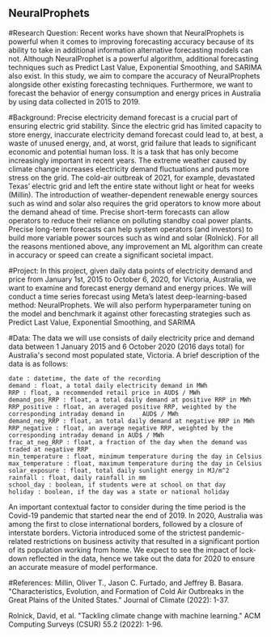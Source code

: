 ## NeuralProphets

#Research Question: 
Recent works have shown that NeuralProphets is powerful when it comes to improving forecasting accuracy because of its ability to take in additional information alternative forecasting models can not. Although NeuralProphet is a powerful algorithm, additional forecasting techniques such as Predict Last Value, Exponential Smoothing, and SARIMA also exist. In this study, we aim to compare the accuracy of NeuralProphets alongside other existing forecasting techniques. Furthermore, we want to forecast the behavior of energy consumption and energy prices in Australia by using data collected in 2015 to 2019.

#Background: 
Precise electricity demand forecast is a crucial part of ensuring electric grid stability. Since the electric grid has limited capacity to store energy, inaccurate electricity demand forecast could lead to, at best, a waste of unused energy, and, at worst, grid failure that leads to significant economic and potential human loss. It is a task that has only become increasingly important in recent years. The extreme weather caused by climate change increases electricity demand fluctuations and puts more stress on the grid. The cold-air outbreak of 2021, for example, devastated Texas’ electric grid and left the entire state without light or heat for weeks (Millin). The introduction of weather-dependent renewable energy sources such as wind and solar also requires the grid operators to know more about the demand ahead of time. Precise short-term forecasts can allow operators to reduce their reliance on polluting standby coal power plants. Precise long-term forecasts can help system operators (and investors) to build more variable power sources such as wind and solar (Rolnick). For all the reasons mentioned above, any improvement an ML algorithm can create in accuracy or speed can create a significant societal impact.

#Project:
In this project, given daily data points of electricity demand and price from January 1st, 2015 to October 6, 2020, for Victoria, Australia, we want to examine and forecast energy demand and energy prices. We will conduct a time series forecast using Meta’s latest deep-learning-based method: NeuralProphets. We will also perform hyperparameter tuning on the model and benchmark it against other forecasting strategies such as Predict Last Value, Exponential Smoothing, and SARIMA 

#Data:
The data we will use consists of daily electricity price and demand data between 1 January 2015 and 6 October 2020 (2016 days total) for Australia's second most populated state, Victoria. A brief description of the data is as follows:

	date : datetime, the date of the recording
	demand : float, a total daily electricity demand in MWh
	RRP : float, a recommended retail price in AUD$ / MWh
	demand_pos_RRP : float, a total daily demand at positive RRP in MWh
	RRP_positive : float, an averaged positive RRP, weighted by the corresponding intraday demand in     AUD$ / MWh
	demand_neg_RRP : float, an total daily demand at negative RRP in MWh
	RRP_negative : float, an average negative RRP, weighted by the corresponding intraday demand in AUD$ / MWh
	frac_at_neg_RRP : float, a fraction of the day when the demand was traded at negative RRP
	min_temperature : float, minimum temperature during the day in Celsius
	max_temperature : float, maximum temperature during the day in Celsius
	solar_exposure : float, total daily sunlight energy in MJ/m^2
	rainfall : float, daily rainfall in mm
	school_day : boolean, if students were at school on that day
	holiday : boolean, if the day was a state or national holiday

An important contextual factor to consider during the time period is the Covid-19 pandemic that started near the end of 2019. In 2020, Australia was among the first to close international borders, followed by a closure of interstate borders. Victoria introduced some of the strictest pandemic-related restrictions on business activity that resulted in a significant portion of its population working from home. We expect to see the impact of lock-down reflected in the data, hence we take out the data for 2020 to ensure an accurate measure of model performance.

#References:
Millin, Oliver T., Jason C. Furtado, and Jeffrey B. Basara. "Characteristics, Evolution, and Formation of Cold Air Outbreaks in the Great Plains of the United States." Journal of Climate (2022): 1-37.

Rolnick, David, et al. "Tackling climate change with machine learning." ACM Computing Surveys (CSUR) 55.2 (2022): 1-96.

